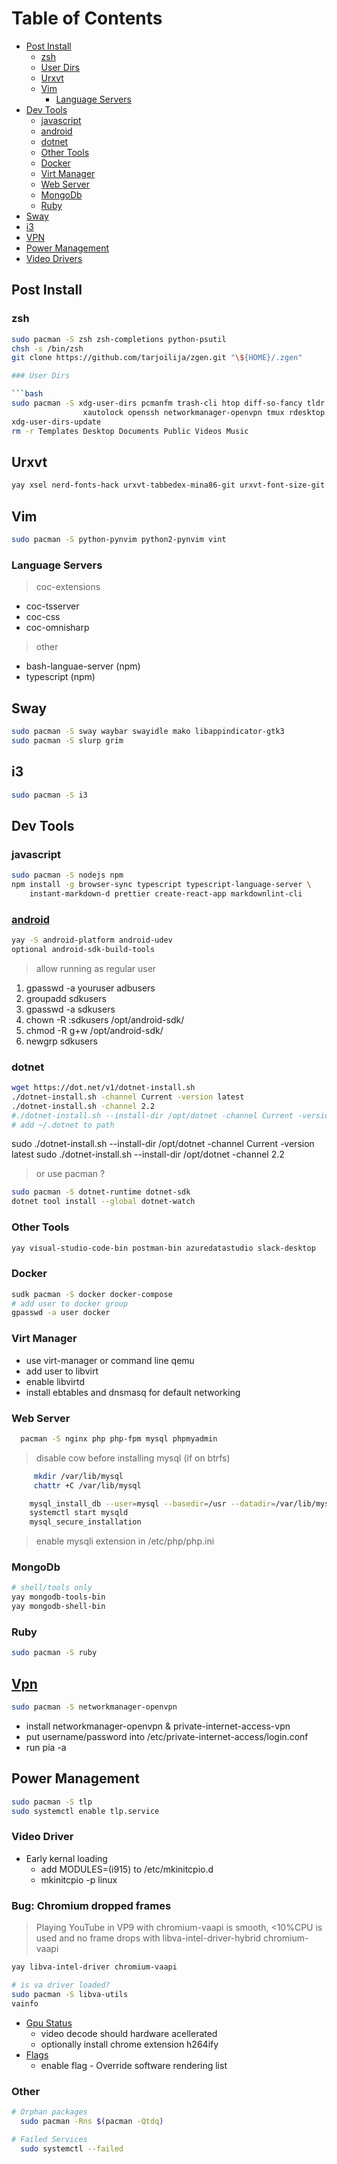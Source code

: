 # Table of Contents

- [Post Install](#post-install)
  - [zsh](#zsh)
  - [User Dirs](#user-dirs)
  - [Urxvt](#urxvt)
  - [Vim](#vim)
    - [Language Servers](#language-servers)
- [Dev Tools](#dev-tools)
  - [javascript](#javascript)
  - [android](#android)
  - [dotnet]([[#dotnet]])
  - [Other Tools](#other-tolls)
  - [Docker](#docker)
  - [Virt Manager](#virt-manager)
  - [Web Server](#web-server)
  - [MongoDb](#mongodb)
  - [Ruby](#ruby)
- [Sway](#sway)
- [i3](#i3)
- [VPN](#vpn)
- [Power Management](#power-management)
- [Video Drivers](#video-driver)

## Post Install

### zsh

```bash
sudo pacman -S zsh zsh-completions python-psutil
chsh -s /bin/zsh
git clone https://github.com/tarjoilija/zgen.git "\${HOME}/.zgen"

### User Dirs

```bash
sudo pacman -S xdg-user-dirs pcmanfm trash-cli htop diff-so-fancy tldr wget \
                xautolock openssh networkmanager-openvpn tmux rdesktop networkmanager-openconnect
xdg-user-dirs-update
rm -r Templates Desktop Documents Public Videos Music
```

## Urxvt

```bash
yay xsel nerd-fonts-hack urxvt-tabbedex-mina86-git urxvt-font-size-git urxvt-perls
```

## Vim

```bash
sudo pacman -S python-pynvim python2-pynvim vint
```

### Language Servers

> coc-extensions

- coc-tsserver
- coc-css
- coc-omnisharp

> other

- bash-languae-server (npm)
- typescript (npm)

## Sway

```bash
sudo pacman -S sway waybar swayidle mako libappindicator-gtk3
sudo pacman -S slurp grim
```

## i3

```bash
sudo pacman -S i3
```

## Dev Tools

### javascript

```bash
sudo pacman -S nodejs npm
npm install -g browser-sync typescript typescript-language-server \
    instant-markdown-d prettier create-react-app markdownlint-cli
```

### [android](https://wiki.archlinux.org/index.php/android#Android_development)

```bash
yay -S android-platform android-udev
optional android-sdk-build-tools
```

> allow running as regular user

1. gpasswd -a youruser adbusers
2. groupadd sdkusers
3. gpasswd -a <user> sdkusers
4. chown -R :sdkusers /opt/android-sdk/
5. chmod -R g+w /opt/android-sdk/
6. newgrp sdkusers

### dotnet

```bash
wget https://dot.net/v1/dotnet-install.sh
./dotnet-install.sh -channel Current -version latest
./dotnet-install.sh -channel 2.2
#./dotnet-install.sh --install-dir /opt/dotnet -channel Current -version latest
# add ~/.dotnet to path
```
sudo ./dotnet-install.sh --install-dir /opt/dotnet -channel Current -version latest
sudo ./dotnet-install.sh --install-dir /opt/dotnet -channel 2.2

> or use pacman ?

```bash
sudo pacman -S dotnet-runtime dotnet-sdk
dotnet tool install --global dotnet-watch
```

### Other Tools

```bash
yay visual-studio-code-bin postman-bin azuredatastudio slack-desktop
```

### Docker

```bash
sudk pacman -S docker docker-compose
# add user to docker group
gpasswd -a user docker
```

### Virt Manager

- use virt-manager or command line qemu
- add user to libvirt
- enable libvirtd
- install ebtables and dnsmasq for default networking

### Web Server

```bash
  pacman -S nginx php php-fpm mysql phpmyadmin
```

> disable cow before installing mysql (if on btrfs)

```bash
     mkdir /var/lib/mysql
     chattr +C /var/lib/mysql
```

```bash
    mysql_install_db --user=mysql --basedir=/usr --datadir=/var/lib/mysql
    systemctl start mysqld
    mysql_secure_installation
```

> enable mysqli extension in /etc/php/php.ini

### MongoDb

```bash
# shell/tools only
yay mongodb-tools-bin
yay mongodb-shell-bin
```

### Ruby

```bash
sudo pacman -S ruby
```

## [Vpn](https://wiki.archlinux.org/index.php/Private_Internet_Access_VPN)

```bash
sudo pacman -S networkmanager-openvpn
```

- install networkmanager-openvpn & private-internet-access-vpn
- put username/password into /etc/private-internet-access/login.conf
- run pia -a

## Power Management

```bash
sudo pacman -S tlp
sudo systemctl enable tlp.service
```

### Video Driver

- Early kernal loading
  - add MODULES=(i915) to /etc/mkinitcpio.d
  - mkinitcpio -p linux

### Bug: Chromium dropped frames

> Playing YouTube in VP9 with chromium-vaapi is smooth, <10%CPU is used and no frame drops with libva-intel-driver-hybrid chromium-vaapi

```bash
yay libva-intel-driver chromium-vaapi

# is va driver loaded?
sudo pacman -S libva-utils
vainfo
```

- [Gpu Status](https://chrome://gpu)
  - video decode should hardware acellerated
  - optionally install chrome extension h264ify
- [Flags](https://chrome:flags)
  - enable flag - Override software rendering list

### Other

```bash
# Orphan packages
  sudo pacman -Rns $(pacman -Qtdq)

# Failed Services
  sudo systemctl --failed
```
